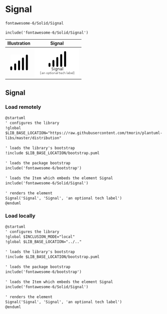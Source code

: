 # Signal


```text
fontawesome-6/Solid/Signal
```

```text
include('fontawesome-6/Solid/Signal')
```



| Illustration | Signal |
| :---: | :---: |
| ![illustration for Illustration](../../fontawesome-6/Solid/Signal.png) | ![illustration for Signal](../../fontawesome-6/Solid/Signal.Local.png) |




## Signal

### Load remotely
```plantuml
@startuml
' configures the library
!global $LIB_BASE_LOCATION="https://raw.githubusercontent.com/tmorin/plantuml-libs/master/distribution"

' loads the library's bootstrap
!include $LIB_BASE_LOCATION/bootstrap.puml

' loads the package bootstrap
include('fontawesome-6/bootstrap')

' loads the Item which embeds the element Signal
include('fontawesome-6/Solid/Signal')

' renders the element
Signal('Signal', 'Signal', 'an optional tech label')
@enduml
```

### Load locally
```plantuml
@startuml
' configures the library
!global $INCLUSION_MODE="local"
!global $LIB_BASE_LOCATION="../.."

' loads the library's bootstrap
!include $LIB_BASE_LOCATION/bootstrap.puml

' loads the package bootstrap
include('fontawesome-6/bootstrap')

' loads the Item which embeds the element Signal
include('fontawesome-6/Solid/Signal')

' renders the element
Signal('Signal', 'Signal', 'an optional tech label')
@enduml
```

